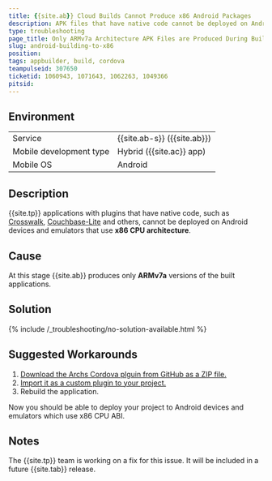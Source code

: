 ```yaml
---
title: {{site.ab}} Cloud Builds Cannot Produce x86 Android Packages
description: APK files that have native code cannot be deployed on Android devices and emulators that use x86 CPU ABI.
type: troubleshooting
page_title: Only ARMv7a Architecture APK Files are Produced During Build
slug: android-building-to-x86
position: 
tags: appbuilder, build, cordova
teampulseid: 307650
ticketid: 1060943, 1071643, 1062263, 1049366
pitsid: 
---
```


## Environment
<table>
  <tr>
    <td>Service</td>
    <td>{{site.ab-s}} ({{site.ab}})</td>	
  </tr>
  <tr>
    <td>Mobile development type</td>
    <td>Hybrid ({{site.ac}} app)</td>	
  </tr>
  <tr>
    <td>Mobile OS</td>
    <td>Android</td>	
  </tr> 
</table>

## Description

{{site.tp}} applications with plugins that have native code, such as [Crosswalk](http://plugins.telerik.com/cordova/plugin/crosswalk), [Couchbase-Lite](http://plugins.telerik.com/cordova/plugin/couchbase-lite) and others, cannot be deployed on Android devices and emulators that use **x86 CPU architecture**.

## Cause

At this stage {{site.ab}} produces only **ARMv7a** versions of the built applications.

## Solution

{% include /_troubleshooting/no-solution-available.html %}

## Suggested Workarounds

1. [Download the Archs Cordova plguin from GitHub as a ZIP file.](https://github.com/PlatformSupport/Archs)
1. [Import it as a custom plugin to your project.](http://docs.telerik.com/platform/appbuilder/cordova/using-plugins/using-custom-plugins/add-custom-plugins)
1. Rebuild the application.

Now you should be able to deploy your project to Android devices and emulators which use x86 CPU ABI.

## Notes

The {{site.tp}} team is working on a fix for this issue. It will be included in a future {{site.tab}}  release.
